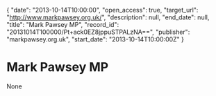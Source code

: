 {
  "date": "2013-10-14T10:00:00", 
  "open_access": true, 
  "target_url": "http://www.markpawsey.org.uk/", 
  "description": null, 
  "end_date": null, 
  "title": "Mark Pawsey MP", 
  "record_id": "20131014T100000/Pt+ack0EZ8jppuSTPALzNA==", 
  "publisher": "markpawsey.org.uk", 
  "start_date": "2013-10-14T10:00:00Z"
}

# Mark Pawsey MP

None